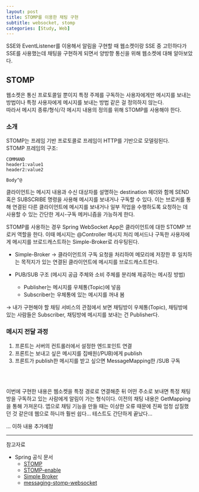```yaml
---
layout: post
title: STOMP를 이용한 채팅 구현
subtitle: websocket, stomp
categories: [Study, Web]
---
```


SSE와 EventListener를 이용해서 알림을 구현할 때 웹소켓이랑 SSE 중 고민하다가 SSE를 사용했는데 채팅을 구현하게 되면서 양방향 통신을 위해 웹소켓에 대해 알아보았다.

## STOMP

웹소켓은 통신 프로토콜일 뿐이지 특정 주제를 구독하는 사용자에게만 메시지를 보내는 방법이나 특정 사용자에게 메시지를 보내는 방법 같은 걸 정의하지 않는다.<br/>
따라서 메시지 종류/형식/각 메시지 내용의 정의를 위해 STOMP를 사용해야 한다.


### 소개

STOMP는 프레임 기반 프로토콜로 프레임이 HTTP를 기반으로 모델링된다.<br/>
STOMP 프레임의 구조:
```
COMMAND
header1:value1
header2:value2

Body^@
```

클라이언트는 메시지 내용과 수신 대상자를 설명하는 destination 헤더와 함께 SEND 혹은 SUBSCRIBE 명령을 사용해 메시지를 보내거나 구독할 수 있다. 
이는 브로커를 통해 연결된 다른 클라이언트에 메시지를 보내거나 일부 작업을 수행하도록 요청하는 데 사용할 수 있는 간단한 게시-구독 메커니즘을 가능하게 한다.





STOMP를 사용하는 경우 Spring WebSocket App은 클라이언트에 대한 STOMP 브로커 역할을 한다. 이때 메시지는 @Controller 메시지 처리 메서드나 구독한 사용자에게 메시지를 브로드캐스트하는 Simple-Broker로 라우팅된다.
- Simple-Broker → 클라이언트의 구독 요청을 처리하여 메모리에 저장한 후 일치하는 목적지가 있는 연결된 클라이언트에 메시지를 브로드캐스트한다.


- PUB/SUB 구조 (메시지 공급 주체와 소비 주체를 분리해 제공하는 메시징 방법)
    - Publisher는 메시지를 우체통(Topic)에 넣음
    - Subscriber는 우체통에 있는 메시지를 꺼내 봄
        
→ 내가 구현해야 할 채팅 서비스의 관점에서 보면 채팅방이 우체통(Topic), 채팅방에 있는 사람들은 Subscriber, 채팅방에 메시지를 보내는 건 Publisher다.
        
### 메시지 전달 과정
1. 프론트는 서버의 컨트롤러에서 설정한 엔드포인트 연결
2. 프론트는 보내고 싶은 메시지를 집배원(/PUB)에게 publish
3. 프론트가 publish한 메시지를 받고 싶으면 MessageMapping한 /SUB 구독

<br/>
<br/>

이번에 구현한 내용은 웹소켓을 특정 경로로 연결해준 뒤 어떤 주소로 보내면 특정 채팅방을 구독하고 있는 사람에게 알림이 가는 형식이다. 이전의 채팅 내용은 GetMapping을 통해 가져온다. 앱으로 채팅 기능을 만들 때는 이상한 오류 때문에 진짜 엄청 삽질했던 것 같은데 웹으로 하니까 훨씬 쉽다… 테스트도 간단하게 끝났다…






... 이하 내용 추가예정




---
참고자료
- Spring 공식 문서
    - [STOMP](https://docs.spring.io/spring-framework/reference/web/websocket/stomp.html)
    - [STOMP-enable](https://docs.spring.io/spring-framework/reference/web/websocket/stomp/enable.html)
    - [Simple Broker](https://docs.spring.io/spring-framework/reference/web/websocket/stomp/handle-simple-broker.html)
    - [messaging-stomp-websocket](https://spring.io/guides/gs/messaging-stomp-websocket/)